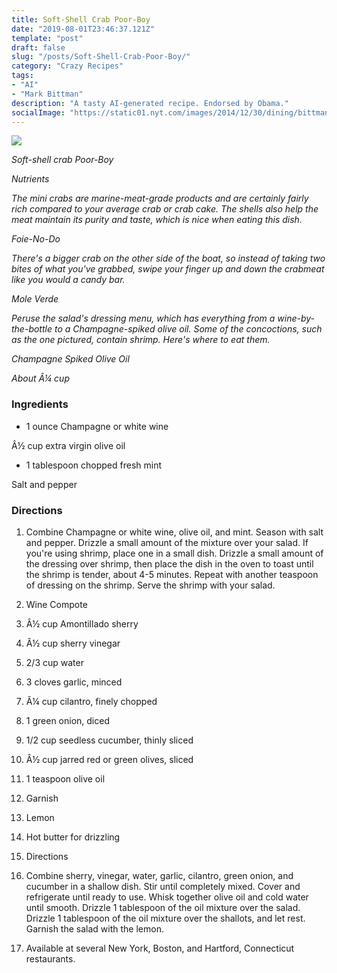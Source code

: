```yaml
---
title: Soft-Shell Crab Poor-Boy
date: "2019-08-01T23:46:37.121Z"
template: "post"
draft: false
slug: "/posts/Soft-Shell-Crab-Poor-Boy/"
category: "Crazy Recipes"
tags:
- "AI"
- "Mark Bittman"
description: "A tasty AI-generated recipe. Endorsed by Obama."
socialImage: "https://static01.nyt.com/images/2014/12/30/dining/bittman-po-boy/bittman-po-boy-superJumbo.jpg"
---
```


![](https://static01.nyt.com/images/2014/12/30/dining/bittman-po-boy/bittman-po-boy-superJumbo.jpg)

*Soft-shell crab Poor-Boy*

*Nutrients*

*The mini crabs are marine-meat-grade products and are certainly fairly rich compared to your average crab or crab cake. The shells also help the meat maintain its purity and taste, which is nice when eating this dish.*

*Foie-No-Do*

*There's a bigger crab on the other side of the boat, so instead of taking two bites of what you've grabbed, swipe your finger up and down the crabmeat like you would a candy bar.*

*Mole Verde*

*Peruse the salad's dressing menu, which has everything from a wine-by-the-bottle to a Champagne-spiked olive oil. Some of the concoctions, such as the one pictured, contain shrimp. Here's where to eat them.*

*Champagne Spiked Olive Oil*

*About Â¼ cup*
### Ingredients

* 1 ounce Champagne or white wine

Â½ cup extra virgin olive oil

* 1 tablespoon chopped fresh mint

Salt and pepper
### Directions

1. Combine Champagne or white wine, olive oil, and mint. Season with salt and pepper. Drizzle a small amount of the mixture over your salad. If you're using shrimp, place one in a small dish. Drizzle a small amount of the dressing over shrimp, then place the dish in the oven to toast until the shrimp is tender, about 4-5 minutes. Repeat with another teaspoon of dressing on the shrimp. Serve the shrimp with your salad.

1. Wine Compote

1. Â½ cup Amontillado sherry

1. Â½ cup sherry vinegar

1. 2/3 cup water

1. 3 cloves garlic, minced

1. Â¼ cup cilantro, finely chopped

1. 1 green onion, diced

1. 1/2 cup seedless cucumber, thinly sliced

1. Â½ cup jarred red or green olives, sliced

1. 1 teaspoon olive oil

1. Garnish

1. Lemon

1. Hot butter for drizzling

1. Directions

1. Combine sherry, vinegar, water, garlic, cilantro, green onion, and cucumber in a shallow dish. Stir until completely mixed. Cover and refrigerate until ready to use. Whisk together olive oil and cold water until smooth. Drizzle 1 tablespoon of the oil mixture over the salad. Drizzle 1 tablespoon of the oil mixture over the shallots, and let rest. Garnish the salad with the lemon.

1. Available at several New York, Boston, and Hartford, Connecticut restaurants.

